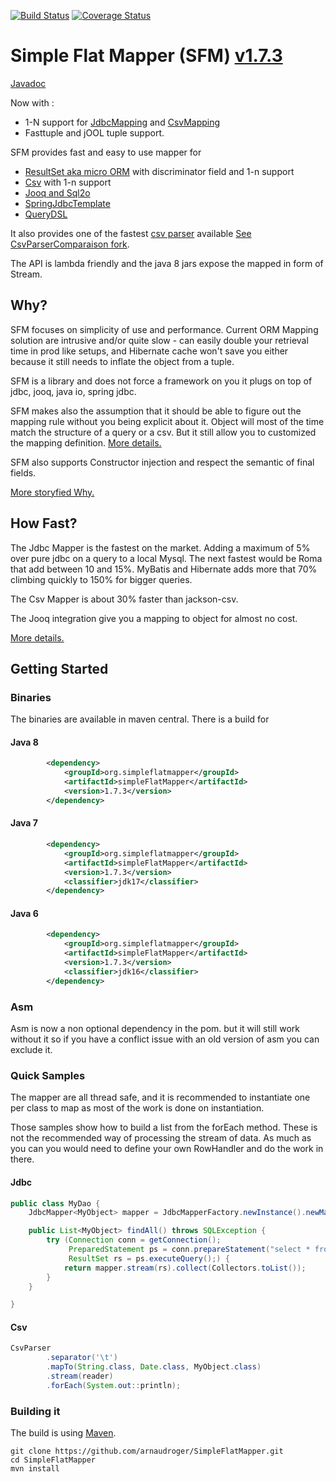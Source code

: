 [![Build Status](https://travis-ci.org/arnaudroger/SimpleFlatMapper.svg?branch=master)](https://travis-ci.org/arnaudroger/SimpleFlatMapper)
[![Coverage Status](https://img.shields.io/coveralls/arnaudroger/SimpleFlatMapper.svg)](https://coveralls.io/r/arnaudroger/SimpleFlatMapper)

# Simple Flat Mapper (SFM) [v1.7.3](https://github.com/arnaudroger/SimpleFlatMapper/wiki/SimpleFlatMapper-v1.7.3)

[Javadoc](http://arnaudroger.github.io/SimpleFlatMapper/javadoc/)

Now with :
- 1-N support for [JdbcMapping](https://github.com/arnaudroger/SimpleFlatMapper/wiki/SimpleFlatMapper-JdbcMapper-1-N-relationship) and [CsvMapping](https://github.com/arnaudroger/SimpleFlatMapper/wiki/SimpleFlatMapper-JdbcMapper-1-N-relationship)
- Fasttuple and jOOL tuple support.

SFM provides fast and easy to use mapper for

- [ResultSet aka micro ORM](https://github.com/arnaudroger/SimpleFlatMapper/wiki/JdbcMapper) with discriminator field and 1-n support
- [Csv](https://github.com/arnaudroger/SimpleFlatMapper/wiki/CsvParser#with-csvmapper) with 1-n support
- [Jooq and Sql2o](https://github.com/arnaudroger/SimpleFlatMapper/wiki/SFM-Integration-in-Jooq) 
- [SpringJdbcTemplate](src/main/java/org/sfm/jdbc/spring)
- [QueryDSL](src/main/java/org/sfm/querydsl)

It also provides one of the fastest [csv parser](https://github.com/arnaudroger/SimpleFlatMapper/wiki/CsvParser) available [See CsvParserComparaison fork](https://github.com/arnaudroger/csv-parsers-comparison).

The API is lambda friendly and the java 8 jars expose the mapped in form of Stream.

## Why?

SFM focuses on simplicity of use and performance. Current ORM Mapping solution are intrusive and/or quite slow -
can easily double your retrieval time in prod like setups, and Hibernate cache won't save you either because it
still needs to inflate the object from a tuple.

SFM is a library and does not force a framework on you it plugs on top of jdbc, jooq, java io, spring jdbc.

SFM makes also the assumption that it should be able to figure out the mapping rule without you being explicit about it.
Object will most of the time match the structure of a query or a csv. But it still allow you to customized the mapping
definition. [More details.](https://github.com/arnaudroger/SimpleFlatMapper/wiki/Property-Mapping)

SFM also supports Constructor injection and respect the semantic of final fields.

[More storyfied Why.](https://github.com/arnaudroger/SimpleFlatMapper/wiki/Why-extended-version)

## How Fast?

The Jdbc Mapper is the fastest on the market. Adding a maximum of 5% over pure jdbc on a query to a local Mysql. The next
fastest would be Roma that add between 10 and 15%. MyBatis and Hibernate adds more that 70% climbing quickly to 150%
for bigger queries.

The Csv Mapper is about 30% faster than jackson-csv.

The Jooq integration give you a mapping to object for almost no cost.

[More details.](https://github.com/arnaudroger/SimpleFlatMapper/wiki/Performance-Java-7)

## Getting Started

### Binaries

The binaries are available in maven central. There is a build for

#### Java 8

```xml
		<dependency>
			<groupId>org.simpleflatmapper</groupId>
			<artifactId>simpleFlatMapper</artifactId>
			<version>1.7.3</version>
		</dependency>
```

#### Java 7

```xml
		<dependency>
			<groupId>org.simpleflatmapper</groupId>
			<artifactId>simpleFlatMapper</artifactId>
			<version>1.7.3</version>
			<classifier>jdk17</classifier>
		</dependency>
```

#### Java 6

```xml
		<dependency>
			<groupId>org.simpleflatmapper</groupId>
			<artifactId>simpleFlatMapper</artifactId>
			<version>1.7.3</version>
			<classifier>jdk16</classifier>
		</dependency>
```
### Asm

Asm is now a non optional dependency in the pom. but it will still work without it so if you have a conflict issue with an old version of asm you can exclude it.

### Quick Samples

The mapper are all thread safe, and it is recommended to instantiate one per class to map as most of the work is done on
instantiation.

Those samples show how to build a list from the forEach method. These is not the recommended way of processing the
stream of data. As much as you can you would need to define your own RowHandler and do the work in there.

#### Jdbc

```java
public class MyDao {
	JdbcMapper<MyObject> mapper = JdbcMapperFactory.newInstance().newMapper(MyObject.class);

	public List<MyObject> findAll() throws SQLException {
		try (Connection conn = getConnection();
		     PreparedStatement ps = conn.prepareStatement("select * from my_table");
		     ResultSet rs = ps.executeQuery();) {
			return mapper.stream(rs).collect(Collectors.toList());
		}
	}

}
```

#### Csv

```java
CsvParser
        .separator('\t')
        .mapTo(String.class, Date.class, MyObject.class)
        .stream(reader)
        .forEach(System.out::println);
```

### Building it

The build is using [Maven](http://maven.apache.org/).

```
git clone https://github.com/arnaudroger/SimpleFlatMapper.git
cd SimpleFlatMapper
mvn install
```

 
